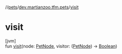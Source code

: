 //[pets](../../index.md)/[dev.martianzoo.tfm.pets](index.md)/[visit](visit.md)

# visit

[jvm]\
fun [visit](visit.md)(node: [PetNode](../dev.martianzoo.tfm.pets.ast/-pet-node/index.md), visitor: ([PetNode](../dev.martianzoo.tfm.pets.ast/-pet-node/index.md)) -&gt; [Boolean](https://kotlinlang.org/api/latest/jvm/stdlib/kotlin/-boolean/index.html))
